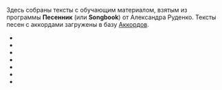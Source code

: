 ﻿Здесь собраны тексты с обучающим материалом, взятым из программы **Песенник** (или **Songbook**) от Александра Руденко.
Тексты песен с аккордами загружены в базу [Аккордов](/songs.html "Аккорды и тексты песен").

* [](Азы%20обучения%20игре%20на%20гитаре)
* [](Аккорды)
* [](Баррэ)
* [](Гитарные%20бои)
* [](Переборы)
* [](Таблица%20аккордов)
* [](Транспонирование%20аккордов)